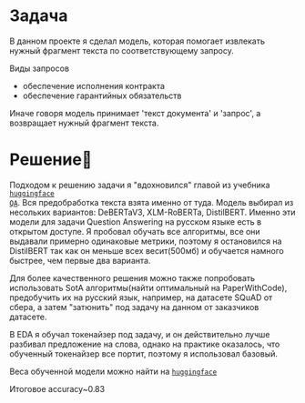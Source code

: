 # Задача

В данном проекте я сделал модель, которая помогает извлекать нужный фрагмент текста по соответствующему запросу.  
  
Виды запросов  
- обеспечение исполнения контракта  
- обеспечение гарантийных обязательств  
  
Иначе говоря модель принимает 'текст документа' и 'запрос', а возвращает нужный фрагмент текста.

# Решение🚳
Подходом к решению задачи я "вдохновился" главой из учебника <code>[huggingface QA](https://huggingface.co/learn/nlp-course/chapter7/7?fw=pt)</code>. Вся предобработка текста взята именно от туда. Модель выбирал из несольких вариантов: DeBERTaV3, XLM-RoBERTa, DistilBERT. Именно эти модели для задачи Question Answering на русском языке есть в открытом доступе. Я пробовал обучать все алгоритмы, все они выдавали примерно одинаковые метрики, поэтому я остановился на DistilBERT так как он меньше всех весит(500мб) и обучается намного быстрее, чем первые два варианта.  
  
Для более качественного решения можно также попробовать использовать SotA алгоритмы(найти оптимальный на PaperWithCode), предобучить их на русский язык, например, на датасете SQuAD от сбера, а затем "затюнить" под задачу на данном от заказчиков датасете.
  
В EDA я обучал токенайзер под задачу, и он действительно лучше разбивал предложение на слова, однако на практике оказалось, что обученный токенайзер все портит, поэтому я использовал базовый.

Веса обученной модели можно найти на <code>[huggingface](https://huggingface.co/GeorgeKhlestov/distilbert_finetuned)</code>

Итоговое accuracy~0.83


